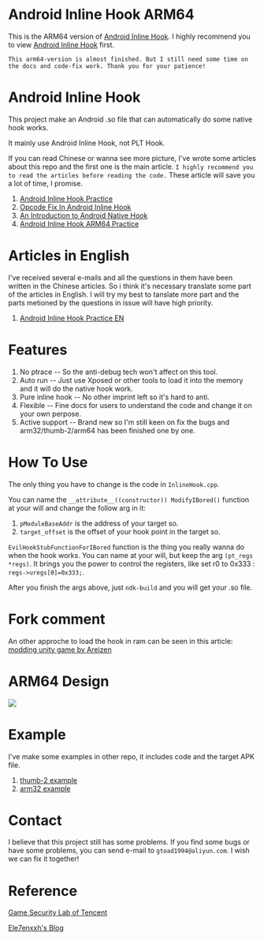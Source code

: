 # Android Inline Hook ARM64

This is the ARM64 version of [Android Inline Hook](https://github.com/GToad/Android_Inline_Hook.git). I highly recommend you to view [Android Inline Hook](https://github.com/GToad/Android_Inline_Hook.git) first.

`This arm64-version is almost finished. But I still need some time on the docs and code-fix work. Thank you for your patience!`

# Android Inline Hook

This project make an Android .so file that can automatically do some native hook works.

It mainly use Android Inline Hook, not PLT Hook.

If you can read Chinese or wanna see more picture, I've wrote some articles about this repo and the first one is the main article. `I highly recommend you to read the articles before reading the code.` These article will save you a lot of time, I promise.

1. [Android Inline Hook Practice](https://gtoad.github.io/2018/07/06/Android-Native-Hook-Practice/)
2. [Opcode Fix In Android Inline Hook](https://gtoad.github.io/2018/07/13/Android-Inline-Hook-Fix/)
3. [An Introduction to Android Native Hook](https://gtoad.github.io/2018/07/05/Android-Native-Hook/)
4. [Android Inline Hook ARM64 Practice](https://gtoad.github.io/2018/09/20/Android-Native-Hook-Practice-Arm64/)

# Articles in English

I've received several e-mails and all the questions in them have been written in the Chinese articles. So i think it's necessary translate some part of the articles in English. I will try my best to tanslate more part and the parts metioned by the questions in issue will have high priority.

1. [Android Inline Hook Practice EN](https://gtoad.github.io/2018/08/03/Android-Native-Hook-Practice-EN/)

# Features

1. No ptrace -- So the anti-debug tech won't affect on this tool.
2. Auto run -- Just use Xposed or other tools to load it into the memory and it will do the native hook work.
3. Pure inline hook -- No other imprint left so it's hard to anti.
4. Flexible -- Fine docs for users to understand the code and change it on your own perpose.
5. Active support -- Brand new so I'm still keen on fix the bugs and arm32/thumb-2/arm64 has been finished one by one.

# How To Use

The only thing you have to change is the code in `InlineHook.cpp`.

You can name the `__attribute__((constructor)) ModifyIBored()` function at your will and change the follow arg in it:

1. `pModuleBaseAddr` is the address of your target so.
2. `target_offset` is the offset of your hook point in the target so.

`EvilHookStubFunctionForIBored` function is the thing you really wanna do when the hook works. You can name at your will, but keep the arg `(pt_regs *regs)`. It brings you the power to control the registers, like set r0 to 0x333 : `regs->uregs[0]=0x333;`.

After you finish the args above, just `ndk-build` and you will get your .so file.

# Fork comment

An other approche to load the hook in ram can be seen in this article: [modding unity game by Areizen](https://www.areizen.fr/post/modding-unity-game/)

# ARM64 Design

![](https://gtoad.github.io/img/in-post/post-android-native-hook-practice-ARM64/arm64hook.png)

# Example

I've make some examples in other repo, it includes code and the target APK file.

1. [thumb-2 example](https://github.com/GToad/Android_Inline_Hook_Thumb_Example.git)
2. [arm32 example](https://github.com/GToad/Android_Inline_Hook_Arm_Example.git)

# Contact

I believe that this project still has some problems. If you find some bugs or have some problems, you can send e-mail to `gtoad1994@aliyun.com`. I wish we can fix it together!

# Reference

[Game Security Lab of Tencent](http://gslab.qq.com/portal.php?mod=view&aid=168)

[Ele7enxxh's Blog](http://ele7enxxh.com/Android-Arm-Inline-Hook.html)




